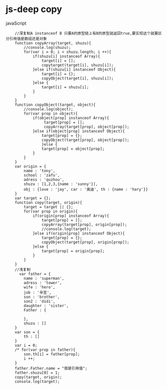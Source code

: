 # js-deep copy 
javaScript
		
    
    
		//深复制A instanceof B 只要A的原型链上有B的原型就返回true,要实现这个就要区分引用值是数组还是对象
		function copyArray(target, shuzu){
			//console.log(shuzu);
			for(var i = 0; i < shuzu.length; i ++){
				if(shuzu[i] instanceof Array){
					target[i] = [];
					copytarget(target[i], shuzu[i]);
				}else if(shuzu[i] instanceof Object){
					target[i] = {};
					copyObject(target[i], shuzu[i]);
				}else {
					target[i] = shuzu[i];
				}
			}
		}
		function copyObject(target, object){
			//console.log(object);	
			for(var prop in object){
				if(object[prop] instanceof Array){
					 target[prop] = [];
					 copyArray(target[prop], object[prop]);
				}else if(object[prop] instanceof Object){
					target[prop] = {};
					copyObject(target[prop], object[prop]);
					}else {
					target[prop] = object[prop]; 
				}
			}
		}
		var origin = {
			name : 'tony',
			school : 'zafu',
			adress : 'quzhou',
			shuzu : [1,2,3,{name : 'sunny'}],
			obj : {love : 'jay', car : '奥迪', th : {name : 'hary'}}
		}
		var target = {};
		function copy(target, origin){
			target = target || {};
			for(var prop in origin){
				if(origin[prop] instanceof Array){
					target[prop] = [];
					copyArray(target[prop], origin[prop]);
					//console.log(target);	
				}else if(origin[prop] instanceof Object){
					target[prop] = {};
					copyObject(target[prop], origin[prop]);
				}else {
					target[prop] = origin[prop];
				}
			}
		}
		//浅复制
		  var father = {
			name : 'superman',
			adress : 'tower',
			wife : 'hero',
			job : '辛苦',
			son : 'brother',
			son2 : 'didi',
			daughter : 'sister',
			Father : {
		
			},
			shuzu : []
		}
		var son = {
			th : []
		}
		var i = 0; 
		/* for(var prop in father){
			son.th[i] = father[prop];
			i ++;
		}
		father.Father.name = "我是引用值";
		father.shuzu[0] = 1;
		copy(target, origin);
		console.log(target);

